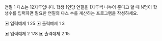 연필 1 다스는 12자루입니다. 학생 1인당 연필을 1자루씩 나누어 준다고 할 때 N명이 학생수를 입력하면 필요한 연필의 다스 수를 계산하는 프로그램을 작성하세요.

▣ 입력예제 1
25
▣ 출력예제 1
3

▣ 입력예제 2
178
▣ 출력예제 2
15
